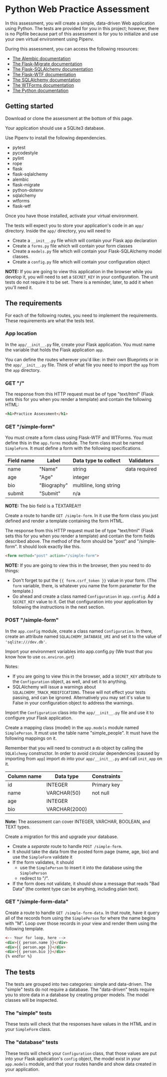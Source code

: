 # Python Web Practice Assessment

In this assessment, you will create a simple, data-driven Web application using
Python. The tests are provided for you in this project; however, there is no
Pipfile because part of this assessment is for you to initialize and use your
own virtual environment using Pipenv.

During this assessment, you can access the following resources:

* [The Alembic documentation][alembic-docs]
* [The Flask-Migrate documentation][flask-migrate-docs]
* [The Flask-SQLAlchemy documentation][flask-sqlalchemy-docs]
* [The Flask-WTF documentation][flask-wtf-docs]
* [The SQLAlchemy documentation][sqlalchemy-docs]
* [The WTForms documentation][wtforms-docs]
* [The Python documentation][python-docs]

## Getting started

Download or clone the assessment at the bottom of this page.

Your application should use a SQLite3 database.

Use Pipenv to install the following dependencies.

* pytest
* pycodestyle
* pylint
* rope
* flask
* flask-sqlalchemy
* alembic
* flask-migrate
* python-dotenv
* sqlalchemy
* wtforms
* flask-wtf

Once you have those installed, activate your virtual environment.

The tests will expect you to store your application's code in an `app/`
directory. Inside the `app/` directory, you will need to

* Create a `__init__.py` file which will contain your Flask app declaration
* Create a `forms.py` file which will contain your form classes
* Create a `models.py` file which will contain your Flask-SQLAlchemy model
  classes.
* Create a `config.py` file which will contain your configuration object

**NOTE:** If you are going to view this application in the browser while you
develop it, you will need to set a `SECRET_KEY` in your configuration. The unit
tests do not require it to be set. There is a reminder, later, to add it when
you'll need it.

## The requirements

For each of the following routes, you need to implement the requirements. These
requirements are what the tests test.

### App location

In the `app/__init__.py` file, create your Flask application. You must name the
variable that holds the Flask application `app`.

You can define the routes wherever you'd like: in their own Blueprints or in the
`app/__init__.py` file. Think of what file you need to import the `app` from the
`app` directory.

### GET "/"

The response from this HTTP request must be of type "text/html" (Flask sets this
for you when you render a template) and contain the following HTML:

```html
<h1>Practice Assessment</h1>
```

### GET "/simple-form"

You must create a form class using Flask-WTF and WTForms. You must define this
in the `app.forms` module. The form class must be named `SimpleForm`. It must
define a form with the following specifications.

| Field name | Label       | Data type to collect   | Validators    |
| ---------- | ----------- | ---------------------- | ------------- |
| name       | "Name"      | string                 | data required |
| age        | "Age"       | integer                |               |
| bio        | "Biography" | multiline, long string |               |
| submit     | "Submit"    | n/a                    |               |

**NOTE:** The bio field is a TEXTAREA!!!

Create a route to handle `GET /simple-form`. In it use the form class you just
defined and render a template containing the form HTML.

The response from this HTTP request must be of type "text/html" (Flask sets this
for you when you render a template) and contain the form fields described above.
The method of the form should be "post" and "/simple-form". It should look
exactly like this.

```html
<form method="post" action="/simple-form">
```

**NOTE:** If you are going to view this in the browser, then you need to do things:

* Don't forget to put the `{{ form.csrf_token }}` value in your form. (The
  `form` variable, there, is whatever you name the form parameter for the
  template.)
* Go ahead and create a class named `Configuration` in `app.config`. Add a
  `SECRET_KEY` value to it. Get that configuration into your application by
  following the instructions in the next section.

### POST "/simple-form"

In the `app.config` module, create a class named `Configuration`. In there,
create an attribute named `SQLALCHEMY_DATABASE_URI` and set it to the value of
`'sqlite:///dev.db'`.

Import your environment variables into app.config.py (We trust that you know how
to use `os.environ.get`)

Notes:
 - If you are going to view this in the browser, add a `SECRET_KEY` attribute to
   the `Configuration` object, as well, and set it to anything.
 - SQLAlchemy will issue a warnings about `SQLALCHEMY_TRACK_MODIFICATIONS`.
   These will not effect your tests passing, and can be ignored.  Alternatively
   you may set it's value to False in your configuration object to address the
   warnings.

Import the `Configuration` class into the `app/__init__.py` file and use it to
configure your Flask application.

Create a mapping class (model) in the `app.models` module named `SimplePerson`.
It must use the table name "simple_people". It must have the following mappings
on it.

 Remember that you will need to construct a `db` object by calling the
 `SQLAlchemy` constructor.  In order to avoid circular dependencies (caused by
 importing from `app`) import `db` into your `app/__init__.py` and call
 `init_app` on it.

| Column name | Data type     | Constraints |
| ----------- | ------------- | ----------- |
| id          | INTEGER       | Primary key |
| name        | VARCHAR(50)   | not null    |
| age         | INTEGER       |             |
| bio         | VARCHAR(2000) |             |

**Note:** The assessment can cover INTEGER, VARCHAR, BOOLEAN, and TEXT types.

Create a migration for this and upgrade your database.

* Create a *separate* route to handle `POST /simple-form`.
* It should take the data from the posted form page (name, age, bio) and use the
  `SimpleForm` validate it
* If the form validates, it should
  * use the `SimplePerson` to insert it into the database using the
  `SimplePerson`
  * redirect to "/".
* If the form does not validate, it should show a message that reads "Bad Data"
  (the content type can be anything, including plain text).

### GET "/simple-form-data"

Create a route to handle `GET /simple-form-data`. In that route, have it query
all of the records from using the `SimplePerson` for where the name begins with
"M". Loop over those records in your view and render them using the following
template.

```html
<-- Your for loop, here -->
<div>{{ person.name }}</div>
<div>{{ person.age }}</div>
<div>{{ person.bio }}</div>
{% endfor %}
```

## The tests

The tests are grouped into two categories: simple and data-driven. The "simple"
tests do not require a database. The "data-driven" tests require you to store
data in a database by creating proper models. The model classes will be
inspected.

### The "simple" tests

These tests will check that the responses have values in the HTML and in your
`SimpleForm` class.

### The "database" tests

These tests will check your `Configuration` class, that those values are put
into your Flask application's `config` object, the model exist in your
`app.models` module, and that your routes handle and show data created in your
application.


[alembic-docs]: https://alembic.sqlalchemy.org/en/latest/
[flask-migrate-docs]: https://flask-migrate.readthedocs.io/en/latest/
[flask-sqlalchemy-docs]: https://flask-sqlalchemy.palletsprojects.com/en/2.x/
[flask-wtf-docs]: https://flask-wtf.readthedocs.io/en/1.0.x/
[sqlalchemy-docs]: https://docs.sqlalchemy.org/en/13/
[wtforms-docs]: https://wtforms.readthedocs.io/en/2.3.x/
[python-docs]: https://docs.python.org/3/index.html

